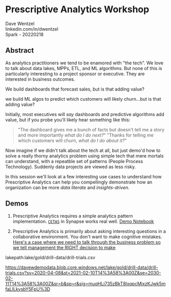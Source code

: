 # Prescriptive Analytics Workshop

Dave Wentzel  
linkedin.com/in/dwentzel  
Spark - 20220218

## Abstract 

As analytics practitioners we tend to be enamored with "the tech".  We love to talk about data lakes, MPPs, ETL, and ML algorithms.  But none of this is particularly interesting to a project sponsor or executive.  They are interested in business outcomes.  

We build dashboards that forecast sales, but is that adding value?  

we build ML algos to predict which customers will likely churn...but is that adding value?  

Initially, most executives will _say_ dashboards and predictive algorithms add value, but if you probe you'll likely hear something like this:  

> "The dashboard gives me a bunch of facts but doesn't tell me a story and more importantly _what do I do next?_"
> "Thanks for telling me which customers will churn, _what do I do about it?_"

Now imagine if we didn't talk about the tech at all, but just demo'd how to solve a really thorny analytics problem using simple tech that mere mortals can understand, with a repeatble set of patterns (People Process Technology). Suddenly data projects are viewed as less risky.  

In this session we'll look at a few interesting use cases to understand how Prescriptive Analytics can help you compellingly demonstrate how an organization can be more _data literate_ and _insights-driven_.  

## Demos

1. Prescriptive Analytics requires a simple analytics pattern implementation.  [`CETAS`](https://docs.microsoft.com/en-us/azure/synapse-analytics/sql/develop-tables-cetas) in Synapse works real well.  [Demo Notebook]()

2. Prescriptive Analytics is primarily about asking interesting questions in a collaborative environment.  You don't want to make cognitive mistakes.  [Here's a case where we need to talk through the business problem so we tell management the RIGHT decision to make](CognitiveMistakes.ipynb)

lakepath:lake/gold/drill-data/drill-trials.csv

https://davewdemodata.blob.core.windows.net/lake/gold/drill-data/drill-trials.csv?sv=2020-04-08&st=2021-02-10T14%3A58%3A00Z&se=2030-02-11T14%3A58%3A00Z&sr=b&sp=r&sig=muqHLi735zBkT8lxqpcMixzKJwk5mfaLILkysbY5FpU%3D